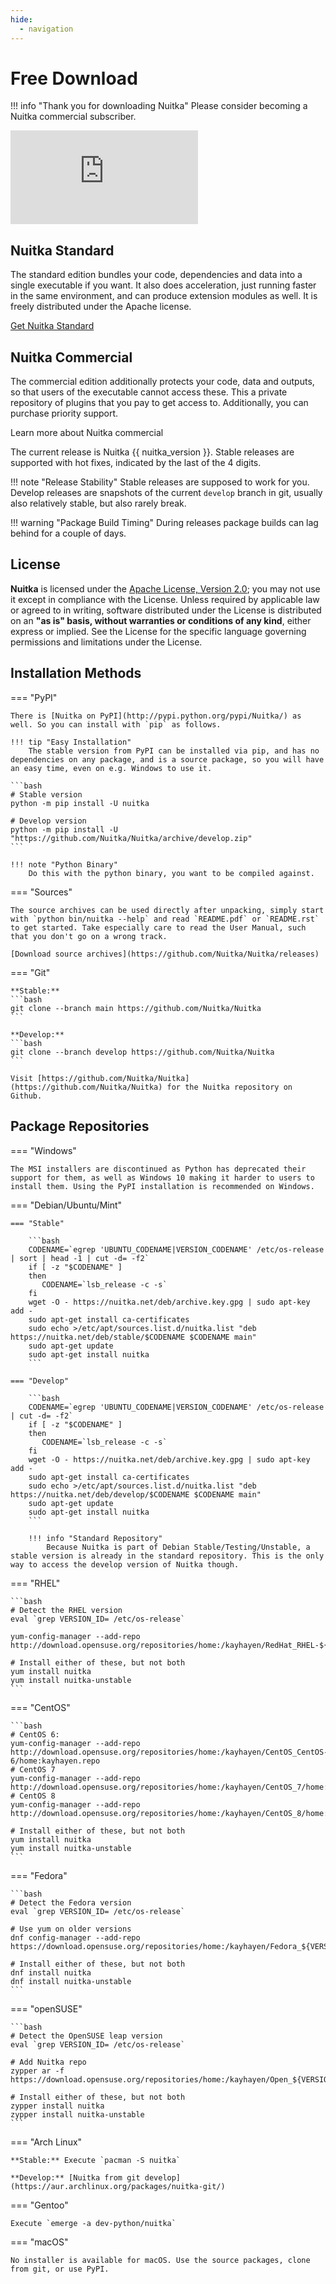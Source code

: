 ```yaml
---
hide:
  - navigation
---
```


# Free Download

!!! info "Thank you for downloading Nuitka"
    Please consider becoming a Nuitka commercial subscriber.

<div class="responsive-google-slides">
    <iframe src="https://docs.google.com/presentation/d/e/2PACX-1vSQ8gKXjTPukmeULWnjqSWWOKzopxEQ-LqfPYbvHE4wEPuYTnj3JmYFc8fm-EriAYgXzEbI-kWwaaQN/embed?rm=minimal&start=true&loop=true&delayms=3000" frameborder="0" allowfullscreen="true" mozallowfullscreen="true" webkitallowfullscreen="true"></iframe>
</div>

## Nuitka Standard

The standard edition bundles your code, dependencies and data into a single executable if you want. It also does acceleration, just running faster in the same environment, and can produce extension modules as well. It is freely distributed under the Apache license.

[Get Nuitka Standard](#installation-methods)

## Nuitka Commercial

The commercial edition additionally protects your code, data and outputs, so that users of the executable cannot access these. This a private repository of plugins that you pay to get access to. Additionally, you can purchase priority support.

Learn more about Nuitka commercial

The current release is Nuitka {{ nuitka_version }}. Stable releases are supported with hot fixes, indicated by the last of the 4 digits.

!!! note "Release Stability"
    Stable releases are supposed to work for you. Develop releases are snapshots of the current `develop` branch in git, usually also relatively stable, but also rarely break.

!!! warning "Package Build Timing"
    During releases package builds can lag behind for a couple of days.

## License

**Nuitka** is licensed under the [Apache License, Version 2.0](http://www.apache.org/licenses/LICENSE-2.0); you may not use it except in compliance with the License. Unless required by applicable law or agreed to in writing, software distributed under the License is distributed on an **"as is" basis, without warranties or conditions of any kind**, either express or implied. See the License for the specific language governing permissions and limitations under the License.

## Installation Methods

=== "PyPI"

    There is [Nuitka on PyPI](http://pypi.python.org/pypi/Nuitka/) as well. So you can install with `pip` as follows.

    !!! tip "Easy Installation"
        The stable version from PyPI can be installed via pip, and has no dependencies on any package, and is a source package, so you will have an easy time, even on e.g. Windows to use it.

    ```bash
    # Stable version
    python -m pip install -U nuitka

    # Develop version
    python -m pip install -U "https://github.com/Nuitka/Nuitka/archive/develop.zip"
    ```

    !!! note "Python Binary"
        Do this with the python binary, you want to be compiled against.

=== "Sources"

    The source archives can be used directly after unpacking, simply start with `python bin/nuitka --help` and read `README.pdf` or `README.rst` to get started. Take especially care to read the User Manual, such that you don't go on a wrong track.

    [Download source archives](https://github.com/Nuitka/Nuitka/releases)

=== "Git"

    **Stable:**
    ```bash
    git clone --branch main https://github.com/Nuitka/Nuitka
    ```

    **Develop:**
    ```bash
    git clone --branch develop https://github.com/Nuitka/Nuitka
    ```

    Visit [https://github.com/Nuitka/Nuitka](https://github.com/Nuitka/Nuitka) for the Nuitka repository on Github.

## Package Repositories

=== "Windows"

    The MSI installers are discontinued as Python has deprecated their support for them, as well as Windows 10 making it harder to users to install them. Using the PyPI installation is recommended on Windows.

=== "Debian/Ubuntu/Mint"

    === "Stable"

        ```bash
        CODENAME=`egrep 'UBUNTU_CODENAME|VERSION_CODENAME' /etc/os-release | sort | head -1 | cut -d= -f2`
        if [ -z "$CODENAME" ]
        then
           CODENAME=`lsb_release -c -s`
        fi
        wget -O - https://nuitka.net/deb/archive.key.gpg | sudo apt-key add -
        sudo apt-get install ca-certificates
        sudo echo >/etc/apt/sources.list.d/nuitka.list "deb https://nuitka.net/deb/stable/$CODENAME $CODENAME main"
        sudo apt-get update
        sudo apt-get install nuitka
        ```

    === "Develop"

        ```bash
        CODENAME=`egrep 'UBUNTU_CODENAME|VERSION_CODENAME' /etc/os-release | cut -d= -f2`
        if [ -z "$CODENAME" ]
        then
           CODENAME=`lsb_release -c -s`
        fi
        wget -O - https://nuitka.net/deb/archive.key.gpg | sudo apt-key add -
        sudo apt-get install ca-certificates
        sudo echo >/etc/apt/sources.list.d/nuitka.list "deb https://nuitka.net/deb/develop/$CODENAME $CODENAME main"
        sudo apt-get update
        sudo apt-get install nuitka
        ```

        !!! info "Standard Repository"
            Because Nuitka is part of Debian Stable/Testing/Unstable, a stable version is already in the standard repository. This is the only way to access the develop version of Nuitka though.

=== "RHEL"

    ```bash
    # Detect the RHEL version
    eval `grep VERSION_ID= /etc/os-release`

    yum-config-manager --add-repo http://download.opensuse.org/repositories/home:/kayhayen/RedHat_RHEL-${VERSION_ID}/home:kayhayen.repo

    # Install either of these, but not both
    yum install nuitka
    yum install nuitka-unstable
    ```

=== "CentOS"

    ```bash
    # CentOS 6:
    yum-config-manager --add-repo http://download.opensuse.org/repositories/home:/kayhayen/CentOS_CentOS-6/home:kayhayen.repo
    # CentOS 7
    yum-config-manager --add-repo http://download.opensuse.org/repositories/home:/kayhayen/CentOS_7/home:kayhayen.repo
    # CentOS 8
    yum-config-manager --add-repo http://download.opensuse.org/repositories/home:/kayhayen/CentOS_8/home:kayhayen.repo

    # Install either of these, but not both
    yum install nuitka
    yum install nuitka-unstable
    ```

=== "Fedora"

    ```bash
    # Detect the Fedora version
    eval `grep VERSION_ID= /etc/os-release`

    # Use yum on older versions
    dnf config-manager --add-repo https://download.opensuse.org/repositories/home:/kayhayen/Fedora_${VERSION_ID}/home:kayhayen.repo

    # Install either of these, but not both
    dnf install nuitka
    dnf install nuitka-unstable
    ```

=== "openSUSE"

    ```bash
    # Detect the OpenSUSE leap version
    eval `grep VERSION_ID= /etc/os-release`

    # Add Nuitka repo
    zypper ar -f https://download.opensuse.org/repositories/home:/kayhayen/Open_${VERSION_ID}/home:kayhayen.repo

    # Install either of these, but not both
    zypper install nuitka
    zypper install nuitka-unstable
    ```

=== "Arch Linux"

    **Stable:** Execute `pacman -S nuitka`

    **Develop:** [Nuitka from git develop](https://aur.archlinux.org/packages/nuitka-git/)

=== "Gentoo"

    Execute `emerge -a dev-python/nuitka`

=== "macOS"

    No installer is available for macOS. Use the source packages, clone from git, or use PyPI.
